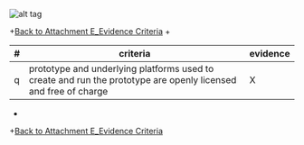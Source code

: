 ![alt tag](https://github.com/AccentureFed/process-documentation/raw/master/agile-process-photos/response-images/proposal-header.png)

+[Back to Attachment E_Evidence Criteria](https://github.com/AccentureFed/18FRFQ-Response/blob/master/process-documentation/evidence/README.md)
+
 
 |#|criteria|evidence|
 |-------|---------------|------------------|
 |q|prototype and underlying platforms used to create and run the prototype are openly licensed and free of charge| X| 
+
+[Back to Attachment E_Evidence Criteria](https://github.com/AccentureFed/18FRFQ-Response/blob/master/process-documentation/evidence/README.md)

